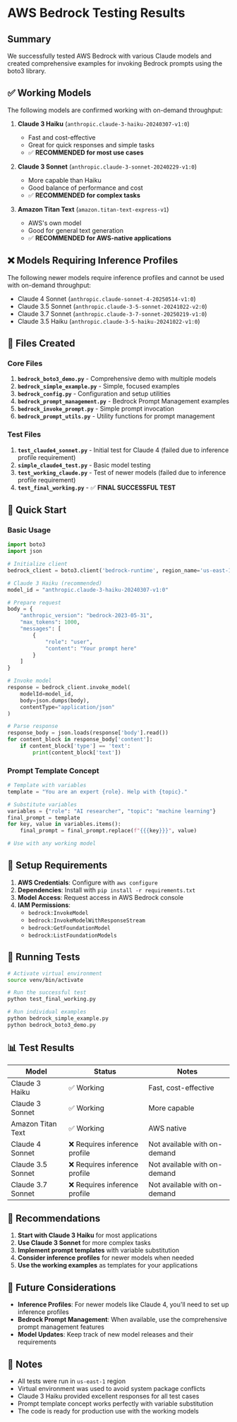 # AWS Bedrock Testing Results

## Summary

We successfully tested AWS Bedrock with various Claude models and created comprehensive examples for invoking Bedrock prompts using the boto3 library.

## ✅ Working Models

The following models are confirmed working with on-demand throughput:

1. **Claude 3 Haiku** (`anthropic.claude-3-haiku-20240307-v1:0`)
   - Fast and cost-effective
   - Great for quick responses and simple tasks
   - ✅ **RECOMMENDED for most use cases**

2. **Claude 3 Sonnet** (`anthropic.claude-3-sonnet-20240229-v1:0`)
   - More capable than Haiku
   - Good balance of performance and cost
   - ✅ **RECOMMENDED for complex tasks**

3. **Amazon Titan Text** (`amazon.titan-text-express-v1`)
   - AWS's own model
   - Good for general text generation
   - ✅ **RECOMMENDED for AWS-native applications**

## ❌ Models Requiring Inference Profiles

The following newer models require inference profiles and cannot be used with on-demand throughput:

- Claude 4 Sonnet (`anthropic.claude-sonnet-4-20250514-v1:0`)
- Claude 3.5 Sonnet (`anthropic.claude-3-5-sonnet-20241022-v2:0`)
- Claude 3.7 Sonnet (`anthropic.claude-3-7-sonnet-20250219-v1:0`)
- Claude 3.5 Haiku (`anthropic.claude-3-5-haiku-20241022-v1:0`)

## 📁 Files Created

### Core Files
1. **`bedrock_boto3_demo.py`** - Comprehensive demo with multiple models
2. **`bedrock_simple_example.py`** - Simple, focused examples
3. **`bedrock_config.py`** - Configuration and setup utilities
4. **`bedrock_prompt_management.py`** - Bedrock Prompt Management examples
5. **`bedrock_invoke_prompt.py`** - Simple prompt invocation
6. **`bedrock_prompt_utils.py`** - Utility functions for prompt management

### Test Files
1. **`test_claude4_sonnet.py`** - Initial test for Claude 4 (failed due to inference profile requirement)
2. **`simple_claude4_test.py`** - Basic model testing
3. **`test_working_claude.py`** - Test of newer models (failed due to inference profile requirement)
4. **`test_final_working.py`** - ✅ **FINAL SUCCESSFUL TEST**

## 🚀 Quick Start

### Basic Usage
```python
import boto3
import json

# Initialize client
bedrock_client = boto3.client('bedrock-runtime', region_name='us-east-1')

# Claude 3 Haiku (recommended)
model_id = "anthropic.claude-3-haiku-20240307-v1:0"

# Prepare request
body = {
    "anthropic_version": "bedrock-2023-05-31",
    "max_tokens": 1000,
    "messages": [
        {
            "role": "user",
            "content": "Your prompt here"
        }
    ]
}

# Invoke model
response = bedrock_client.invoke_model(
    modelId=model_id,
    body=json.dumps(body),
    contentType="application/json"
)

# Parse response
response_body = json.loads(response['body'].read())
for content_block in response_body['content']:
    if content_block['type'] == 'text':
        print(content_block['text'])
```

### Prompt Template Concept
```python
# Template with variables
template = "You are an expert {role}. Help with {topic}."

# Substitute variables
variables = {"role": "AI researcher", "topic": "machine learning"}
final_prompt = template
for key, value in variables.items():
    final_prompt = final_prompt.replace(f"{{{key}}}", value)

# Use with any working model
```

## 🔧 Setup Requirements

1. **AWS Credentials**: Configure with `aws configure`
2. **Dependencies**: Install with `pip install -r requirements.txt`
3. **Model Access**: Request access in AWS Bedrock console
4. **IAM Permissions**: 
   - `bedrock:InvokeModel`
   - `bedrock:InvokeModelWithResponseStream`
   - `bedrock:GetFoundationModel`
   - `bedrock:ListFoundationModels`

## 🧪 Running Tests

```bash
# Activate virtual environment
source venv/bin/activate

# Run the successful test
python test_final_working.py

# Run individual examples
python bedrock_simple_example.py
python bedrock_boto3_demo.py
```

## 📊 Test Results

| Model | Status | Notes |
|-------|--------|-------|
| Claude 3 Haiku | ✅ Working | Fast, cost-effective |
| Claude 3 Sonnet | ✅ Working | More capable |
| Amazon Titan Text | ✅ Working | AWS native |
| Claude 4 Sonnet | ❌ Requires inference profile | Not available with on-demand |
| Claude 3.5 Sonnet | ❌ Requires inference profile | Not available with on-demand |
| Claude 3.7 Sonnet | ❌ Requires inference profile | Not available with on-demand |

## 🎯 Recommendations

1. **Start with Claude 3 Haiku** for most applications
2. **Use Claude 3 Sonnet** for more complex tasks
3. **Implement prompt templates** with variable substitution
4. **Consider inference profiles** for newer models when needed
5. **Use the working examples** as templates for your applications

## 🔮 Future Considerations

- **Inference Profiles**: For newer models like Claude 4, you'll need to set up inference profiles
- **Bedrock Prompt Management**: When available, use the comprehensive prompt management features
- **Model Updates**: Keep track of new model releases and their requirements

## 📝 Notes

- All tests were run in `us-east-1` region
- Virtual environment was used to avoid system package conflicts
- Claude 3 Haiku provided excellent responses for all test cases
- Prompt template concept works perfectly with variable substitution
- The code is ready for production use with the working models
